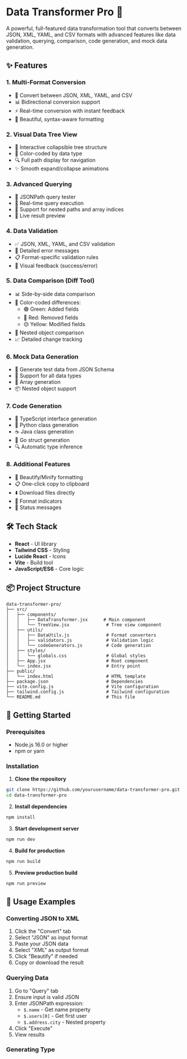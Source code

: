 # Data Transformer Pro 🚀

A powerful, full-featured data transformation tool that converts between JSON, XML, YAML, and CSV formats with advanced features like data validation, querying, comparison, code generation, and mock data generation.

## ✨ Features

### 1. **Multi-Format Conversion**
- 🔄 Convert between JSON, XML, YAML, and CSV
- 📊 Bidirectional conversion support
- ⚡ Real-time conversion with instant feedback
- 🎨 Beautiful, syntax-aware formatting

### 2. **Visual Data Tree View**
- 📁 Interactive collapsible tree structure
- 🌳 Color-coded by data type
- 🔍 Full path display for navigation
- ✨ Smooth expand/collapse animations

### 3. **Advanced Querying**
- 🔎 JSONPath query tester
- 📍 Real-time query execution
- 🎯 Support for nested paths and array indices
- 💬 Live result preview

### 4. **Data Validation**
- ✅ JSON, XML, YAML, and CSV validation
- 🐛 Detailed error messages
- 📋 Format-specific validation rules
- 🎨 Visual feedback (success/error)

### 5. **Data Comparison (Diff Tool)**
- 📊 Side-by-side data comparison
- 🎨 Color-coded differences:
  - 🟢 Green: Added fields
  - 🔴 Red: Removed fields
  - 🟡 Yellow: Modified fields
- 🔄 Nested object comparison
- 📈 Detailed change tracking

### 6. **Mock Data Generation**
- 🎲 Generate test data from JSON Schema
- 🧬 Support for all data types
- 🔁 Array generation
- 📦 Nested object support

### 7. **Code Generation**
- 📝 TypeScript interface generation
- 🐍 Python class generation
- ☕ Java class generation
- 🔷 Go struct generation
- 🔍 Automatic type inference

### 8. **Additional Features**
- 💾 Beautify/Minify formatting
- 📋 One-click copy to clipboard
- ⬇️ Download files directly
- 🎯 Format indicators
- 📍 Status messages

## 🛠️ Tech Stack

- **React** - UI library
- **Tailwind CSS** - Styling
- **Lucide React** - Icons
- **Vite** - Build tool
- **JavaScript/ES6** - Core logic

## 📦 Project Structure

```
data-transformer-pro/
├── src/
│   ├── components/
│   │   ├── DataTransformer.jsx      # Main component
│   │   └── TreeView.jsx              # Tree view component
│   ├── utils/
│   │   ├── DataUtils.js              # Format converters
│   │   ├── validators.js             # Validation logic
│   │   └── codeGenerators.js         # Code generation
│   ├── styles/
│   │   └── globals.css               # Global styles
│   ├── App.jsx                       # Root component
│   └── index.jsx                     # Entry point
├── public/
│   └── index.html                    # HTML template
├── package.json                      # Dependencies
├── vite.config.js                    # Vite configuration
├── tailwind.config.js                # Tailwind configuration
└── README.md                         # This file
```

## 🚀 Getting Started

### Prerequisites
- Node.js 16.0 or higher
- npm or yarn

### Installation

1. **Clone the repository**
```bash
git clone https://github.com/yourusername/data-transformer-pro.git
cd data-transformer-pro
```

2. **Install dependencies**
```bash
npm install
```

3. **Start development server**
```bash
npm run dev
```

4. **Build for production**
```bash
npm run build
```

5. **Preview production build**
```bash
npm run preview
```

## 📖 Usage Examples

### Converting JSON to XML
1. Click the "Convert" tab
2. Select "JSON" as input format
3. Paste your JSON data
4. Select "XML" as output format
5. Click "Beautify" if needed
6. Copy or download the result

### Querying Data
1. Go to "Query" tab
2. Ensure input is valid JSON
3. Enter JSONPath expression:
   - `$.name` - Get name property
   - `$.users[0]` - Get first user
   - `$.address.city` - Nested property
4. Click "Execute"
5. View results

### Generating Type